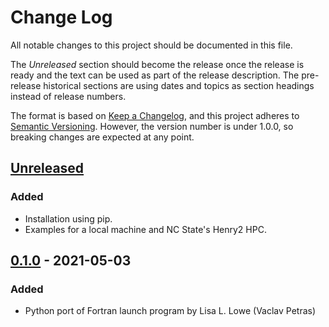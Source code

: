 # Change Log

All notable changes to this project should be documented in this file.

The _Unreleased_ section should become the release once the release is ready
and the text can be used as part of the release description.
The pre-release historical sections are using dates and topics as section
headings instead of release numbers.

The format is based on [Keep a Changelog](https://keepachangelog.com/en/1.0.0/),
and this project adheres to [Semantic Versioning](https://semver.org/spec/v2.0.0.html).
However, the version number is under 1.0.0, so breaking changes are expected
at any point.

## [Unreleased]

### Added

- Installation using pip.
- Examples for a local machine and NC State's Henry2 HPC.

## [0.1.0] - 2021-05-03

### Added

- Python port of Fortran launch program by Lisa L. Lowe (Vaclav Petras)

[unreleased]: https://github.com/ncsu-landscape-dynamics/pynodelauncher/compare/v0.1.0...HEAD
[0.1.0]: https://github.com/ncsu-landscape-dynamics/pynodelauncher/compare/c1a7b451f9ad5c5aa9774de93f268c522c5ab014...v0.1.0
